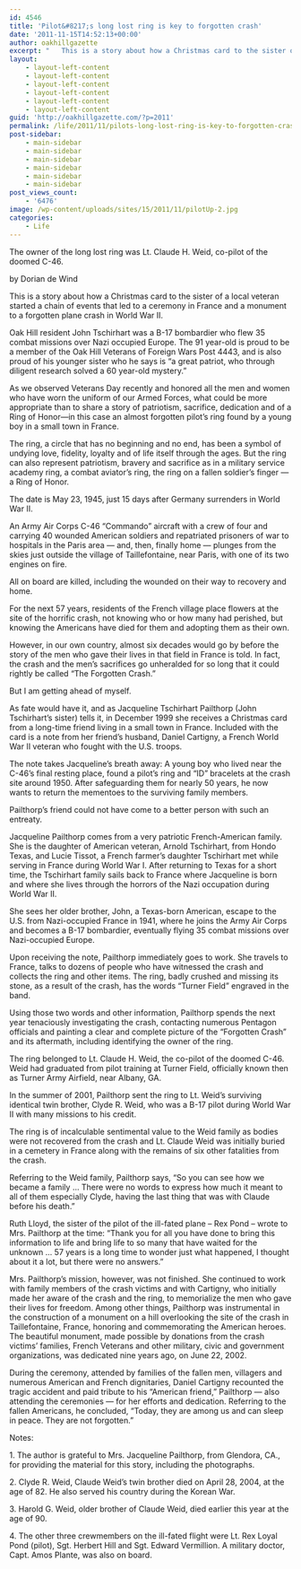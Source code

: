 ```yaml
---
id: 4546
title: 'Pilot&#8217;s long lost ring is key to forgotten crash'
date: '2011-11-15T14:52:13+00:00'
author: oakhillgazette
excerpt: "   This is a story about how a Christmas card to the sister of a local veteran started a chain of events that led to a ceremony in France and a monument to a forgotten plane crash in World War II.\n\n   Oak Hill resident John Tschirhart was a B-17 bombardier who flew 35 combat missions over Nazi occupied Europe. The 91 year-old is proud to be a member of the Oak Hill Veterans of Foreign Wars Post 4443, and is also proud of his younger sister who he says is “a great patriot, who through diligent research solved a 60 year-old mystery.”"
layout:
    - layout-left-content
    - layout-left-content
    - layout-left-content
    - layout-left-content
    - layout-left-content
    - layout-left-content
guid: 'http://oakhillgazette.com/?p=2011'
permalink: /life/2011/11/pilots-long-lost-ring-is-key-to-forgotten-crash-2/
post-sidebar:
    - main-sidebar
    - main-sidebar
    - main-sidebar
    - main-sidebar
    - main-sidebar
    - main-sidebar
post_views_count:
    - '6476'
image: /wp-content/uploads/sites/15/2011/11/pilotUp-2.jpg
categories:
    - Life
---
```


The owner of the long lost ring was Lt. Claude H. Weid, co-pilot of the doomed C-46.

by Dorian de Wind

This is a story about how a Christmas card to the sister of a local veteran started a chain of events that led to a ceremony in France and a monument to a forgotten plane crash in World War II.

Oak Hill resident John Tschirhart was a B-17 bombardier who flew 35 combat missions over Nazi occupied Europe. The 91 year-old is proud to be a member of the Oak Hill Veterans of Foreign Wars Post 4443, and is also proud of his younger sister who he says is “a great patriot, who through diligent research solved a 60 year-old mystery.”

As we observed Veterans Day recently and honored all the men and women who have worn the uniform of our Armed Forces, what could be more appropriate than to share a story of patriotism, sacrifice, dedication and of a Ring of Honor—in this case an almost forgotten pilot’s ring found by a young boy in a small town in France.

The ring, a circle that has no beginning and no end, has been a symbol of undying love, fidelity, loyalty and of life itself through the ages. But the ring can also represent patriotism, bravery and sacrifice as in a military service academy ring, a combat aviator’s ring, the ring on a fallen soldier’s finger — a Ring of Honor.

The date is May 23, 1945, just 15 days after Germany surrenders in World War II.

An Army Air Corps C-46 “Commando” aircraft with a crew of four and carrying 40 wounded American soldiers and repatriated prisoners of war to hospitals in the Paris area — and, then, finally home — plunges from the skies just outside the village of Taillefontaine, near Paris, with one of its two engines on fire.

All on board are killed, including the wounded on their way to recovery and home.

For the next 57 years, residents of the French village place flowers at the site of the horrific crash, not knowing who or how many had perished, but knowing the Americans have died for them and adopting them as their own.

However, in our own country, almost six decades would go by before the story of the men who gave their lives in that field in France is told. In fact, the crash and the men’s sacrifices go unheralded for so long that it could rightly be called “The Forgotten Crash.”

But I am getting ahead of myself.

As fate would have it, and as Jacqueline Tschirhart Pailthorp (John Tschirhart’s sister) tells it, in December 1999 she receives a Christmas card from a long-time friend living in a small town in France. Included with the card is a note from her friend’s husband, Daniel Cartigny, a French World War II veteran who fought with the U.S. troops.

The note takes Jacqueline’s breath away: A young boy who lived near the C-46’s final resting place, found a pilot’s ring and “ID” bracelets at the crash site around 1950. After safeguarding them for nearly 50 years, he now wants to return the mementoes to the surviving family members.

Pailthorp’s friend could not have come to a better person with such an entreaty.

Jacqueline Pailthorp comes from a very patriotic French-American family. She is the daughter of American veteran, Arnold Tschirhart, from Hondo Texas, and Lucie Tissot, a French farmer’s daughter Tschirhart met while serving in France during World War I. After returning to Texas for a short time, the Tschirhart family sails back to France where Jacqueline is born and where she lives through the horrors of the Nazi occupation during World War II.

She sees her older brother, John, a Texas-born American, escape to the U.S. from Nazi-occupied France in 1941, where he joins the Army Air Corps and becomes a B-17 bombardier, eventually flying 35 combat missions over Nazi-occupied Europe.

Upon receiving the note, Pailthorp immediately goes to work. She travels to France, talks to dozens of people who have witnessed the crash and collects the ring and other items. The ring, badly crushed and missing its stone, as a result of the crash, has the words “Turner Field” engraved in the band.

Using those two words and other information, Pailthorp spends the next year tenaciously investigating the crash, contacting numerous Pentagon officials and painting a clear and complete picture of the “Forgotten Crash” and its aftermath, including identifying the owner of the ring.

The ring belonged to Lt. Claude H. Weid, the co-pilot of the doomed C-46. Weid had graduated from pilot training at Turner Field, officially known then as Turner Army Airfield, near Albany, GA.

In the summer of 2001, Pailthorp sent the ring to Lt. Weid’s surviving identical twin brother, Clyde R. Weid, who was a B-17 pilot during World War II with many missions to his credit.

The ring is of incalculable sentimental value to the Weid family as bodies were not recovered from the crash and Lt. Claude Weid was initially buried in a cemetery in France along with the remains of six other fatalities from the crash.

Referring to the Weid family, Pailthorp says, “So you can see how we became a family … There were no words to express how much it meant to all of them especially Clyde, having the last thing that was with Claude before his death.”

Ruth Lloyd, the sister of the pilot of the ill-fated plane – Rex Pond – wrote to Mrs. Pailthorp at the time: “Thank you for all you have done to bring this information to life and bring life to so many that have waited for the unknown … 57 years is a long time to wonder just what happened, I thought about it a lot, but there were no answers.”

Mrs. Pailthorp’s mission, however, was not finished. She continued to work with family members of the crash victims and with Cartigny, who initially made her aware of the crash and the ring, to memorialize the men who gave their lives for freedom. Among other things, Pailthorp was instrumental in the construction of a monument on a hill overlooking the site of the crash in Taillefontaine, France, honoring and commemorating the American heroes. The beautiful monument, made possible by donations from the crash victims’ families, French Veterans and other military, civic and government organizations, was dedicated nine years ago, on June 22, 2002.

During the ceremony, attended by families of the fallen men, villagers and numerous American and French dignitaries, Daniel Cartigny recounted the tragic accident and paid tribute to his “American friend,” Pailthorp — also attending the ceremonies — for her efforts and dedication. Referring to the fallen Americans, he concluded, “Today, they are among us and can sleep in peace. They are not forgotten.”

Notes:

1\. The author is grateful to Mrs. Jacqueline Pailthorp, from Glendora, CA., for providing the material for this story, including the photographs.

2\. Clyde R. Weid, Claude Weid’s twin brother died on April 28, 2004, at the age of 82. He also served his country during the Korean War.

3\. Harold G. Weid, older brother of Claude Weid, died earlier this year at the age of 90.

4\. The other three crewmembers on the ill-fated flight were Lt. Rex Loyal Pond (pilot), Sgt. Herbert Hill and Sgt. Edward Vermillion. A military doctor, Capt. Amos Plante, was also on board.